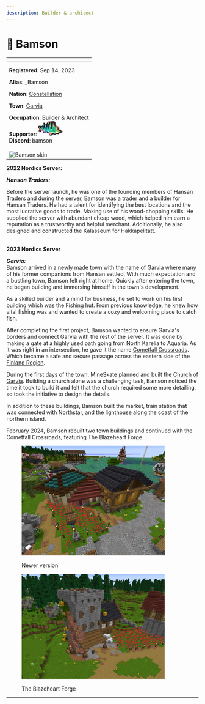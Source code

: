 ```yaml
---
description: Builder & architect
---
```


# 👤 Bamson

<table data-view="cards" data-full-width="false"><thead><tr><th></th></tr></thead><tbody><tr><td><p><strong>Registered:</strong> Sep 14, 2023</p><p><strong>Alias</strong>: _Bamson</p><p><strong>Nation</strong>: <a href="../nations/constellation.md">Constellation</a></p><p><strong>Town</strong>: <a href="../towns/garvia/">Garvia</a></p><p><strong>Occupation</strong>: Builder &#x26; Architect<br><strong>Supporter</strong>: <img src="../../../.gitbook/assets/image (2).png" alt="" data-size="line"><br><strong>Discord</strong>: bamson</p></td></tr><tr><td><img src="../../../.gitbook/assets/_Bamson-skin.png" alt="Bamson skin" data-size="original"></td></tr></tbody></table>

**2022 Nordics Server:**

_**Hansan Traders:**_

Before the server launch, he was one of the founding members of Hansan Traders and during the server, Bamson was a trader and a builder for Hansan Traders. He had a talent for identifying the best locations and the most lucrative goods to trade. Making use of his wood-chopping skills. He supplied the server with abundant cheap wood, which helped him earn a reputation as a trustworthy and helpful merchant. Additionally, he also designed and constructed the Kalasseum for Hakkapelitatt.

\
**2023 Nordics Server**

_**Garvia:**_\
Bamson arrived in a newly made town with the name of Garvia where many of his former companions from Hansan settled. With much expectation and a bustling town, Bamson felt right at home. Quickly after entering the town, he began building and immersing himself in the town's development.

As a skilled builder and a mind for business, he set to work on his first building which was the Fishing hut. From previous knowledge, he knew how vital fishing was and wanted to create a cozy and welcoming place to catch fish.

After completing the first project, Bamson wanted to ensure Garvia's borders and connect Garvia with the rest of the server. It was done by making a gate at a highly used path going from North Karelia to Aquaria. As it was right in an intersection, he gave it the name [Cometfall Crossroads](../towns/garvia/cometfall-crossroads.md). Which became a safe and secure passage across the eastern side of the [Finland Region](../towns/archived-towns/finland-region/).

During the first days of the town. MineSkate planned and built the [Church of Garvia](../towns/garvia/church-of-garvia.md). Building a church alone was a challenging task, Bamson noticed the time it took to build it and felt that the church required some more detailing, so took the initiative to design the details.

In addition to these buildings, Bamson built the market, train station that was connected with Northstar, and the lighthouse along the coast of the northern island.

February 2024, Bamson rebuilt two town buildings and continued with the Cometfall Crossroads, featuring The Blazeheart Forge.

<figure><img src="../../../.gitbook/assets/image (4).png" alt="" width="375"><figcaption><p>Newer version</p></figcaption></figure>

<figure><img src="../../../.gitbook/assets/image (5).png" alt="" width="375"><figcaption><p>The Blazeheart Forge</p></figcaption></figure>

***
